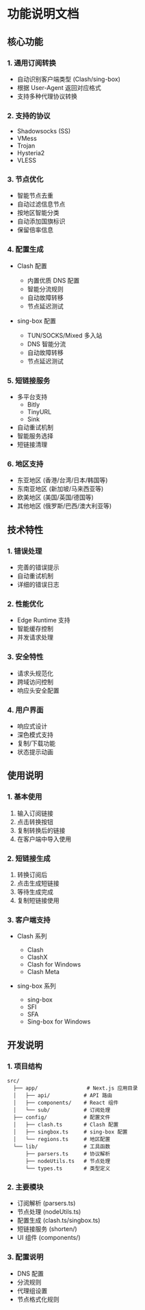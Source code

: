 # 功能说明文档

## 核心功能

### 1. 通用订阅转换
- 自动识别客户端类型 (Clash/sing-box)
- 根据 User-Agent 返回对应格式
- 支持多种代理协议转换

### 2. 支持的协议
- Shadowsocks (SS)
- VMess
- Trojan
- Hysteria2
- VLESS

### 3. 节点优化
- 智能节点去重
- 自动过滤信息节点
- 按地区智能分类
- 自动添加国旗标识
- 保留倍率信息

### 4. 配置生成
- Clash 配置
  - 内置优质 DNS 配置
  - 智能分流规则
  - 自动故障转移
  - 节点延迟测试

- sing-box 配置
  - TUN/SOCKS/Mixed 多入站
  - DNS 智能分流
  - 自动故障转移
  - 节点延迟测试

### 5. 短链接服务
- 多平台支持
  - Bitly
  - TinyURL
  - Sink
- 自动重试机制
- 智能服务选择
- 短链接清理

### 6. 地区支持
- 东亚地区 (香港/台湾/日本/韩国等)
- 东南亚地区 (新加坡/马来西亚等)
- 欧美地区 (美国/英国/德国等)
- 其他地区 (俄罗斯/巴西/澳大利亚等)

## 技术特性

### 1. 错误处理
- 完善的错误提示
- 自动重试机制
- 详细的错误日志

### 2. 性能优化
- Edge Runtime 支持
- 智能缓存控制
- 并发请求处理

### 3. 安全特性
- 请求头规范化
- 跨域访问控制
- 响应头安全配置

### 4. 用户界面
- 响应式设计
- 深色模式支持
- 复制/下载功能
- 状态提示动画

## 使用说明

### 1. 基本使用
1. 输入订阅链接
2. 点击转换按钮
3. 复制转换后的链接
4. 在客户端中导入使用

### 2. 短链接生成
1. 转换订阅后
2. 点击生成短链接
3. 等待生成完成
4. 复制短链接使用

### 3. 客户端支持
- Clash 系列
  - Clash
  - ClashX
  - Clash for Windows
  - Clash Meta

- sing-box 系列
  - sing-box
  - SFI
  - SFA
  - Sing-box for Windows

## 开发说明

### 1. 项目结构
```
src/
  ├── app/                # Next.js 应用目录
  │   ├── api/           # API 路由
  │   ├── components/    # React 组件
  │   └── sub/           # 订阅处理
  ├── config/            # 配置文件
  │   ├── clash.ts       # Clash 配置
  │   ├── singbox.ts     # sing-box 配置
  │   └── regions.ts     # 地区配置
  └── lib/               # 工具函数
      ├── parsers.ts     # 协议解析
      ├── nodeUtils.ts   # 节点处理
      └── types.ts       # 类型定义
```

### 2. 主要模块
- 订阅解析 (parsers.ts)
- 节点处理 (nodeUtils.ts)
- 配置生成 (clash.ts/singbox.ts)
- 短链接服务 (shorten/)
- UI 组件 (components/)

### 3. 配置说明
- DNS 配置
- 分流规则
- 代理组设置
- 节点格式化规则 
